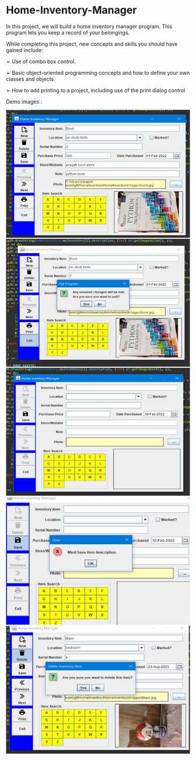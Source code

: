 # Home-Inventory-Manager

In this project, we will build a home inventory manager program. This program lets you keep a record of your belongings.

While completing this project, new concepts and skills you should have gained include:

➢ Use of combo box control.

➢ Basic object-oriented programming concepts and how to define your own classes and objects.

➢ How to add printing to a project, including use of the print dialog control


Demo images : 

<img src = "Home_Inventory_Manager Project/images/demo10.png" height = 350px width = 600px>

<img src = "Home_Inventory_Manager Project/images/demo11.png" height = 350px width = 600px>

<img src = "Home_Inventory_Manager Project/images/demo12.png" height = 350px width = 600px>

<img src = "Home_Inventory_Manager Project/images/demo13.png" height = 350px width = 600px>

<img src = "Home_Inventory_Manager Project/images/demo14.png" height = 350px width = 600px>
